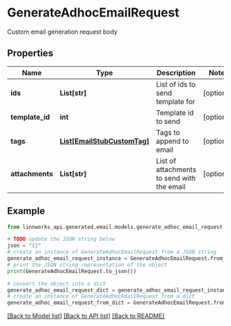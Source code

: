 # GenerateAdhocEmailRequest

Custom email generation request body

## Properties

Name | Type | Description | Notes
------------ | ------------- | ------------- | -------------
**ids** | **List[str]** | List of ids to send template for | [optional] 
**template_id** | **int** | Template id to send | [optional] 
**tags** | [**List[EmailStubCustomTag]**](EmailStubCustomTag.md) | Tags to append to email | [optional] 
**attachments** | **List[str]** | List of attachments to send with the email | [optional] 

## Example

```python
from linnworks_api.generated.email.models.generate_adhoc_email_request import GenerateAdhocEmailRequest

# TODO update the JSON string below
json = "{}"
# create an instance of GenerateAdhocEmailRequest from a JSON string
generate_adhoc_email_request_instance = GenerateAdhocEmailRequest.from_json(json)
# print the JSON string representation of the object
print(GenerateAdhocEmailRequest.to_json())

# convert the object into a dict
generate_adhoc_email_request_dict = generate_adhoc_email_request_instance.to_dict()
# create an instance of GenerateAdhocEmailRequest from a dict
generate_adhoc_email_request_from_dict = GenerateAdhocEmailRequest.from_dict(generate_adhoc_email_request_dict)
```
[[Back to Model list]](../README.md#documentation-for-models) [[Back to API list]](../README.md#documentation-for-api-endpoints) [[Back to README]](../README.md)


